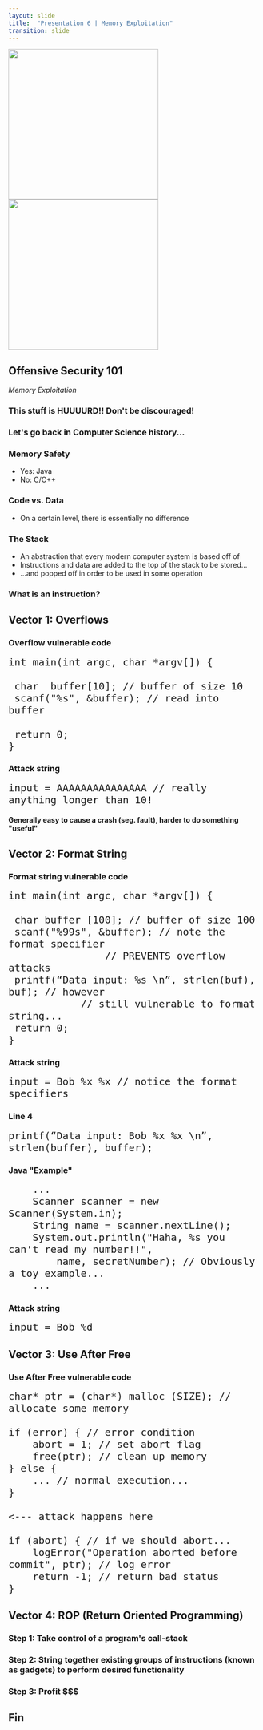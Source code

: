 ```yaml
---
layout: slide
title:  "Presentation 6 | Memory Exploitation"
transition: slide
---
```


<section>

<img width="300px" src="{{site.baseurl}}/assets/images/code_academy.png">

<img width="300px" src="{{site.baseurl}}/assets/images/kali.png">

<h2>Offensive Security 101</h2>

<p><i>Memory Exploitation</i></p>

</section>

<section data-markdown>

### This stuff is HUUUURD!! Don't be discouraged!

</section>

<section data-markdown>

### Let's go back in Computer Science history...

</section>

<section data-markdown>

### Memory Safety

- Yes: Java
- No: C/C++

</section>

<section data-markdown>

### Code vs. Data
- On a certain level, there is essentially no difference

</section>

<section data-markdown>

### The Stack
- An abstraction that every modern computer system is based off of
- Instructions and data are added to the top of the stack to be stored...
- ...and popped off in order to be used in some operation

</section>

<section data-markdown>

### What is an instruction?

</section>

<section data-markdown>

## Vector 1: Overflows

</section>

<section>

<h3>Overflow vulnerable code</h3>

<pre><code small style="font-size: 20px;" data-noescape class="C"><span class="fragment">int main(int argc, char *argv[]) {</span>

<span class="fragment">	char  buffer[10]; // buffer of size 10</span>
<span class="fragment">	scanf("%s", &buffer); // read into buffer</span>

<span class="fragment">	return 0;
}</span> 
</code></pre> 

<span class="fragment"><h3>Attack string</h3>

<pre><code small style="font-size: 20px;" data-noescape class="C">input = AAAAAAAAAAAAAAA // really anything longer than 10!
</code></pre></span>
</section>

<section data-markdown>

#### Generally easy to cause a crash (seg. fault), harder to do something "useful"

</section>

<section data-markdown>

## Vector 2: Format String 

</section>

<section>

<h3>Format string vulnerable code</h3>

<pre><code small style="font-size: 20px;" data-noescape class="C"><span class="fragment" data-fragment-index="1">int main(int argc, char *argv[]) {</span>

<span class="fragment" data-fragment-index="2">	char buffer [100]; // buffer of size 100</span>
<span class="fragment" data-fragment-index="3">	scanf("%99s", &buffer); // note the format specifier 
				// PREVENTS overflow attacks</span>
<span class="fragment" data-fragment-index="4">	printf(“Data input: %s \n”, strlen(buf),  buf); // however 
			// still vulnerable to format string...</span> 
<span class="fragment" data-fragment-index="5">	return 0;
}</span>
</code></pre> 

<span class="fragment" data-fragment-index="6"><h3>Attack string</h3>

<pre><code small style="font-size: 20px;" data-noescape class="C">input = Bob %x %x // notice the format specifiers
</code></pre></span>

<span class="fragment" data-fragment-index="7"><h3>Line 4</h3>

<pre><code small style="font-size: 20px;" data-noescape class="C">printf(“Data input: Bob <span class="fragment highlight-green" data-fragment-index="8">%x</span> <span class="fragment highlight-red" data-fragment-index="9">%x</span> \n”, <span class="fragment highlight-green" data-fragment-index="8">strlen(buffer)</span>, <span class="fragment highlight-red" data-fragment-index="9">buffer</span>);
</code></pre></span>
</section>

<section>

<h3>Java "Example"</h3>

<pre><code small style="font-size: 20px;" data-noescape class="Java"><span class="fragment">	...
	Scanner scanner = new Scanner(System.in);</span>
	<span class="fragment">String name = scanner.nextLine();</span>
	<span class="fragment">System.out.println("Haha, %s you can't read my number!!", 
		name, secretNumber); // Obviously a toy example...
	...</span>
</code></pre> 

<span class="fragment"><h3>Attack string</h3>

<pre><code small style="font-size: 20px;" data-noescape class="C">input = Bob %d
</code></pre></span>
</section>

<section data-markdown>

## Vector 3: Use After Free

</section>

<section>

<h3>Use After Free vulnerable code</h3>

<pre><code small style="font-size: 20px;" data-noescape class="C"><span class="fragment" data-fragment-index="1">char* ptr = (char*) malloc (SIZE); // allocate some memory</span>

<span class="fragment" data-fragment-index="2">if (error) { // error condition
	<span class="fragment" data-fragment-index="3">abort = 1; // set abort flag</span>
	<span class="fragment" data-fragment-index="4">free(<span class="fragment highlight-red" data-fragment-index="9">ptr</span>); // clean up memory</span>
}</span> <span class="fragment" data-fragment-index="5">else {
	... // normal execution...
}</span>

<span class="fragment" data-fragment-index="10"><--- attack happens here</span>

<span class="fragment" data-fragment-index="6">if (abort) { // if we should abort...
	<span class="fragment" data-fragment-index="7">logError("Operation aborted before commit", <span class="fragment highlight-red" data-fragment-index="9">ptr</span>); // log error</span>
	<span class="fragment" data-fragment-index="8">return -1; // return bad status</span>
}</span></code></pre>

</section>

<section data-markdown>

## Vector 4: ROP (Return Oriented Programming)

</section>

<section data-markdown>

### Step 1: Take control of a program's call-stack

</section>

<section data-markdown>

### Step 2: String together existing groups of instructions (known as **gadgets**) to perform desired functionality

</section>

<section data-markdown>

### Step 3: Profit $$$

</section>

<section data-markdown>

## Fin

</section>

